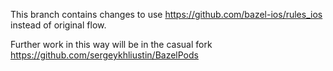 This branch contains changes to use https://github.com/bazel-ios/rules_ios instead of original flow.

Further work in this way will be in the casual fork https://github.com/sergeykhliustin/BazelPods
